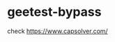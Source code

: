# geetest-bypass
check https://www.capsolver.com/ 





















                                                          